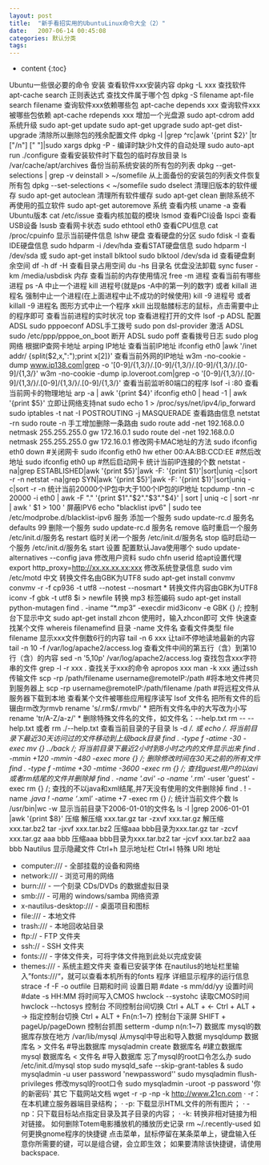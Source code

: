 ```yaml
---
layout: post
title:  "新手看招实用的UbuntuLinux命令大全（2）"
date:   2007-06-14 00:45:08
categories: 默认分类
tags:
---
```


* content
{:toc}

Ubuntu一些很必要的命令
安装
查看软件xxx安装内容
dpkg -L xxx
查找软件
apt-cache search 正则表达式
查找文件属于哪个包
dpkg -S filename
apt-file search filename
查询软件xxx依赖哪些包
apt-cache depends xxx
查询软件xxx被哪些包依赖
apt-cache rdepends xxx
增加一个光盘源
sudo apt-cdrom add
系统升级
sudo apt-get update
sudo apt-get upgrade
sudo apt-get dist-upgrade
清除所以删除包的残余配置文件
dpkg -l |grep ^rc|awk '{print $2}' |tr ["/n"] [" "]|sudo xargs dpkg -P -
编译时缺少h文件的自动处理
sudo auto-apt run ./configure
查看安装软件时下载包的临时存放目录
ls /var/cache/apt/archives
备份当前系统安装的所有包的列表
dpkg --get-selections | grep -v deinstall > ~/somefile
从上面备份的安装包的列表文件恢复所有包
dpkg --set-selections < ~/somefile
sudo dselect
清理旧版本的软件缓存
sudo apt-get autoclean
清理所有软件缓存
sudo apt-get clean
删除系统不再使用的孤立软件
sudo apt-get autoremove
系统
查看内核
uname -a
查看Ubuntu版本
cat /etc/issue
查看内核加载的模块
lsmod
查看PCI设备
lspci
查看USB设备
lsusb
查看网卡状态
sudo ethtool eth0
查看CPU信息
cat /proc/cpuinfo
显示当前硬件信息
lshw
硬盘
查看硬盘的分区
sudo fdisk -l
查看IDE硬盘信息
sudo hdparm -i /dev/hda
查看STAT硬盘信息
sudo hdparm -I /dev/sda
或
sudo apt-get install blktool
sudo blktool /dev/sda id
查看硬盘剩余空间
df -h
df -H
查看目录占用空间
du -hs 目录名
优盘没法卸载
sync
fuser -km /media/usbdisk
内存
查看当前的内存使用情况
free -m
进程
查看当前有哪些进程
ps -A
中止一个进程
kill 进程号(就是ps -A中的第一列的数字)
或者 killall 进程名
强制中止一个进程(在上面进程中止不成功的时候使用)
kill -9 进程号
或者 killall -9 进程名
图形方式中止一个程序
xkill 出现骷髅标志的鼠标，点击需要中止的程序即可
查看当前进程的实时状况
top
查看进程打开的文件
lsof -p
ADSL
配置 ADSL
sudo pppoeconf
ADSL手工拨号
sudo pon dsl-provider
激活 ADSL
sudo /etc/ppp/pppoe_on_boot
断开 ADSL
sudo poff
查看拨号日志
sudo plog
网络
根据IP查网卡地址
arping IP地址
查看当前IP地址
ifconfig eth0 |awk '/inet addr/ {split($2,x,":");print x[2]}'
查看当前外网的IP地址
w3m -no-cookie -dump www.ip138.com|grep -o '[0-9]/{1,3/}/.[0-9]/{1,3/}/.[0-9]/{1,3/}/.[0-9]/{1,3/}'
w3m -no-cookie -dump ip.loveroot.com|grep -o '[0-9]/{1,3/}/.[0-9]/{1,3/}/.[0-9]/{1,3/}/.[0-9]/{1,3/}'
查看当前监听80端口的程序
lsof -i :80
查看当前网卡的物理地址
arp -a | awk '{print $4}'
ifconfig eth0 | head -1 | awk '{print $5}'
立即让网络支持nat
sudo echo 1 > /proc/sys/net/ipv4/ip_forward
sudo iptables -t nat -I POSTROUTING -j MASQUERADE
查看路由信息
netstat -rn
sudo route -n
手工增加删除一条路由
sudo route add -net 192.168.0.0 netmask 255.255.255.0 gw 172.16.0.1
sudo route del -net 192.168.0.0 netmask 255.255.255.0 gw 172.16.0.1
修改网卡MAC地址的方法
sudo ifconfig eth0 down #关闭网卡
sudo ifconfig eth0 hw ether 00:AA:BB:CCD:EE #然后改地址
sudo ifconfig eth0 up #然后启动网卡
统计当前IP连接的个数
netstat -na|grep ESTABLISHED|awk '{print $5}'|awk -F: '{print $1}'|sort|uniq -c|sort -r -n
netstat -na|grep SYN|awk '{print $5}'|awk -F: '{print $1}'|sort|uniq -c|sort -r -n
统计当前20000个IP包中大于100个IP包的IP地址
tcpdump -tnn -c 20000 -i eth0 | awk -F "." '{print $1"."$2"."$3"."$4}' | sort | uniq -c | sort -nr | awk ' $1 > 100 '
屏蔽IPV6
echo "blacklist ipv6" | sudo tee /etc/modprobe.d/blacklist-ipv6
服务
添加一个服务
sudo update-rc.d 服务名 defaults 99
删除一个服务
sudo update-rc.d 服务名 remove
临时重启一个服务
/etc/init.d/服务名 restart
临时关闭一个服务
/etc/init.d/服务名 stop
临时启动一个服务
/etc/init.d/服务名 start
设置
配置默认Java使用哪个
sudo update-alternatives --config java
修改用户资料
sudo chfn userid
给apt设置代理
export http_proxy=http://xx.xx.xx.xx:xxx
修改系统登录信息
sudo vim /etc/motd
中文
转换文件名由GBK为UTF8
sudo apt-get install convmv
convmv -r -f cp936 -t utf8 --notest --nosmart *
转换文件内容由GBK为UTF8
iconv -f gbk -t utf8 $i > newfile
转换 mp3 标签编码
sudo apt-get install python-mutagen
find . -iname “*.mp3” -execdir mid3iconv -e GBK {} /;
控制台下显示中文
sudo apt-get install zhcon
使用时，输入zhcon即可
文件
快速查找某个文件
whereis filenamefind 目录 -name 文件名
查看文件类型
file filename
显示xxx文件倒数6行的内容
tail -n 6 xxx
让tail不停地读地最新的内容
tail -n 10 -f /var/log/apache2/access.log
查看文件中间的第五行（含）到第10行（含）的内容
sed -n '5,10p' /var/log/apache2/access.log
查找包含xxx字符串的文件
grep -l -r xxx .
查找关于xxx的命令
apropos xxx
man -k xxx
通过ssh传输文件
scp -rp /path/filename username@remoteIP:/path #将本地文件拷贝到服务器上
scp -rp username@remoteIP:/path/filename /path #将远程文件从服务器下载到本地
查看某个文件被哪些应用程序读写
lsof 文件名
把所有文件的后辍由rm改为rmvb
rename 's/.rm$/.rmvb/' *
把所有文件名中的大写改为小写
rename 'tr/A-Z/a-z/' *
删除特殊文件名的文件，如文件名：--help.txt
rm -- --help.txt 或者 rm ./--help.txt
查看当前目录的子目录
ls -d */. 或 echo */.
将当前目录下最近30天访问过的文件移动到上级back目录
find . -type f -atime -30 -exec mv {} ../back /;
将当前目录下最近2小时到8小时之内的文件显示出来
find . -mmin +120 -mmin -480 -exec more {} /;
删除修改时间在30天之前的所有文件
find . -type f -mtime +30 -mtime -3600 -exec rm {} /;
查找guest用户的以avi或者rm结尾的文件并删除掉
find . -name '*.avi' -o -name '*.rm' -user 'guest' -exec rm {} /;
查找的不以java和xml结尾,并7天没有使用的文件删除掉
find . ! -name *.java ! -name ‘*.xml’ -atime +7 -exec rm {} /;
统计当前文件个数
ls /usr/bin|wc -w
显示当前目录下2006-01-01的文件名
ls -l |grep 2006-01-01 |awk '{print $8}'
压缩
解压缩 xxx.tar.gz
tar -zxvf xxx.tar.gz
解压缩 xxx.tar.bz2
tar -jxvf xxx.tar.bz2
压缩aaa bbb目录为xxx.tar.gz
tar -zcvf xxx.tar.gz aaa bbb
压缩aaa bbb目录为xxx.tar.bz2
tar -jcvf xxx.tar.bz2 aaa bbb
Nautilus
显示隐藏文件
Ctrl+h
显示地址栏
Ctrl+l
特殊 URI 地址
* computer:/// - 全部挂载的设备和网络
* network:/// - 浏览可用的网络
* burn:/// - 一个刻录 CDs/DVDs 的数据虚拟目录
* smb:/// - 可用的 windows/samba 网络资源
* x-nautilus-desktop:/// - 桌面项目和图标
* file:/// - 本地文件
* trash:/// - 本地回收站目录
* ftp:// - FTP 文件夹
* ssh:// - SSH 文件夹
* fonts:/// - 字体文件夹，可将字体文件拖到此处以完成安装
* themes:/// - 系统主题文件夹
查看已安装字体
在nautilus的地址栏里输入”fonts:///“，就可以查看本机所有的fonts
程序
详细显示程序的运行信息
strace -f -F -o outfile 
日期和时间
设置日期
#date -s mm/dd/yy
设置时间
#date -s HH:MM
将时间写入CMOS
hwclock --systohc
读取CMOS时间
hwclock --hctosys
控制台
不同控制台间切换
Ctrl + ALT + ←
Ctrl + ALT + →
指定控制台切换
Ctrl + ALT + Fn(n:1~7)
控制台下滚屏
SHIFT + pageUp/pageDown
控制台抓图
setterm -dump n(n:1~7)
数据库
mysql的数据库存放在地方
/var/lib/mysql
从mysql中导出和导入数据
mysqldump 数据库名 > 文件名 #导出数据库
mysqladmin create 数据库名 #建立数据库
mysql 数据库名 < 文件名 #导入数据库
忘了mysql的root口令怎么办
sudo /etc/init.d/mysql stop
sudo mysqld_safe --skip-grant-tables &
sudo mysqladmin -u user password 'newpassword''
sudo mysqladmin flush-privileges
修改mysql的root口令
sudo mysqladmin -uroot -p password '你的新密码'
其它
下载网站文档
wget -r -p -np -k http://www.21cn.com
· -r：在本机建立服务器端目录结构；
· -p: 下载显示HTML文件的所有图片；
· -np：只下载目标站点指定目录及其子目录的内容；
· -k: 转换非相对链接为相对链接。
如何删除Totem电影播放机的播放历史记录
rm ~/.recently-used
如何更换gnome程序的快捷键
点击菜单，鼠标停留在某条菜单上，键盘输入任意你所需要的键，可以是组合键，会立即生效；
如果要清除该快捷键，请使用backspace.
        
